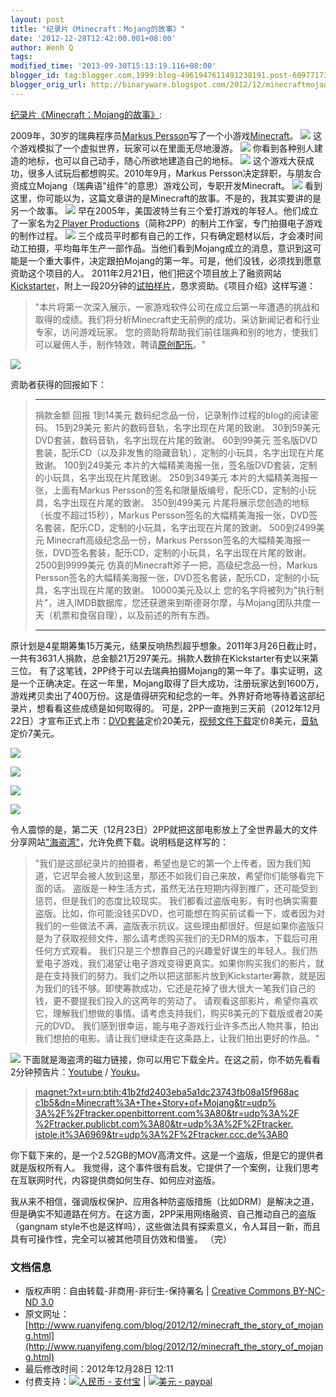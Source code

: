 ```yaml
---
layout: post
title: "纪录片《Minecraft：Mojang的故事》"
date: '2012-12-28T12:42:00.001+08:00'
author: Wenh Q
tags:
modified_time: '2013-09-30T15:13:19.116+08:00'
blogger_id: tag:blogger.com,1999:blog-4961947611491238191.post-6097717386873347058
blogger_orig_url: http://binaryware.blogspot.com/2012/12/minecraftmojang.html
---
```


[纪录片《Minecraft：Mojang的故事》](http://www.ruanyifeng.com/blog/2012/12/minecraft_the_story_of_mojang.html):

2009年，30岁的瑞典程序员[Markus
Persson](http://en.wikipedia.org/wiki/Markus_Persson)写了一个小游戏[Minecraft](http://en.wikipedia.org/wiki/Minecraft)。
![](http://image.beekka.com/blog/201212/bg2012122503.jpg)
这个游戏模拟了一个虚拟世界，玩家可以在里面无尽地漫游。
![](http://image.beekka.com/blog/201212/bg2012122504.jpg)
你看到各种别人建造的地标，也可以自己动手，随心所欲地建造自己的地标。
![](http://image.beekka.com/blog/201212/bg2012122505.jpg)
这个游戏大获成功，很多人试玩后都想购买。2010年9月，Markus
Persson决定辞职，与朋友合资成立Mojang（瑞典语"组件"的意思）游戏公司，专职开发Minecraft。
![](http://image.beekka.com/blog/201212/bg2012122506.jpg)
看到这里，你可能以为，这篇文章讲的是Minecraft的故事。不是的，我其实要讲的是另一个故事。
![](http://image.beekka.com/blog/201212/bg2012122501.jpg)
早在2005年，美国波特兰有三个爱打游戏的年轻人。他们成立了一家名为[2
Player
Productions](http://www.2playerproductions.com/)（简称2PP）的制片工作室，专门拍摄电子游戏的制作过程。
![](http://image.beekka.com/blog/201212/bg2012122507.jpg)
三个成员平时都有自己的工作，只有确定题材以后，才会凑时间动工拍摄，平均每年生产一部作品。当他们看到Mojang成立的消息，意识到这可能是一个重大事件，决定跟拍Mojang的第一年。可是，他们没钱，必须找到愿意资助这个项目的人。
2011年2月21日，他们把这个项目放上了融资网站[Kickstarter](http://www.kickstarter.com/projects/2pp/minecraft-the-story-of-mojang)，附上一段20分钟的[试拍样片](http://www.gametrailers.com/video/documentary-kickstarter-minecraft/710787)，恳求资助。《项目介绍》这样写道：

> "本片将第一次深入展示，一家游戏软件公司在成立后第一年遭遇的挑战和取得的成绩。我们将分析Minecraft史无前例的成功，采访新闻记者和行业专家，访问游戏玩家。
> 您的资助将帮助我们前往瑞典和别的地方，使我们可以雇佣人手，制作特效，聘请[原创配乐](http://c418.bandcamp.com/album/one)。"


![](http://image.beekka.com/blog/201212/bg2012122508.jpg)

资助者获得的回报如下：


>
>   ----------------- -------------------------------------------------------------------------------------------------------------------------------------------
>   捐款金额          回报
>   1到14美元         数码纪念品一份，记录制作过程的blog的阅读密码。
>   15到29美元        影片的数码音轨，名字出现在片尾的致谢。
>   30到59美元        DVD套装，数码音轨，名字出现在片尾的致谢。
>   60到99美元        签名版DVD套装，配乐CD（以及非发售的隐藏音轨），定制的小玩具，名字出现在片尾致谢。
>   100到249美元      本片的大幅精美海报一张，签名版DVD套装，定制的小玩具，名字出现在片尾致谢。
>   250到349美元      本片的大幅精美海报一张，上面有Markus Persson的签名和限量版编号，配乐CD，定制的小玩具，名字出现在片尾的致谢。
>   350到499美元      片尾将展示您创造的地标（长度不超过15秒），Markus Persson签名的大幅精美海报一张，DVD签名套装，配乐CD，定制的小玩具，名字出现在片尾的致谢。
>   500到2499美元     Minecraft高级纪念品一份，Markus Persson签名的大幅精美海报一张，DVD签名套装，配乐CD，定制的小玩具，名字出现在片尾的致谢。
>   2500到9999美元    仿真的Minecraft斧子一把，高级纪念品一份，Markus Persson签名的大幅精美海报一张，DVD签名套装，配乐CD，定制的小玩具，名字出现在片尾的致谢。
>   10000美元及以上   您的名字将被列为"执行制片"，进入IMDB数据库，您还获邀来到斯德哥尔摩，与Mojang团队共度一天（机票和食宿自理），以及前述的所有东西。
>   ----------------- -------------------------------------------------------------------------------------------------------------------------------------------
>
>


原计划是4星期筹集15万美元，结果反响热烈超乎想象。2011年3月26日截止时，一共有3631人捐款，总金额21万297美元。捐款人数排在Kickstarter有史以来第三位。
有了这笔钱，2PP终于可以去瑞典拍摄Mojang的第一年了。事实证明，这是一个正确决定。在这一年里，Mojang取得了巨大成功，注册玩家达到1600万，游戏拷贝卖出了400万份。这是值得研究和纪念的一年。外界好奇地等待着这部纪录片，想看看这些成绩是如何取得的。
可是，2PP一直拖到三天前（2012年12月22日）才宣布正式上市：[DVD套装](http://www.fangamer.net/products/minecraft-the-story-of-mojang)定价20美元，[视频文件下载](http://www.theminecraftmovie.com/)定价8美元，[音轨](http://c418.bandcamp.com/album/one)定价7美元。

![](http://image.beekka.com/blog/201212/bg2012122509.jpg)

![](http://image.beekka.com/blog/201212/bg2012122510.jpg)

![](http://image.beekka.com/blog/201212/bg2012122511.jpg)

![](http://image.beekka.com/blog/201212/bg2012122512.jpg)

令人震惊的是，第二天（12月23日）2PP就把这部电影放上了全世界最大的文件分享网站["海盗湾"](http://thepiratebay.se/torrent/7946763/Minecraft__The_Story_of_Mojang)，允许免费下载。说明档是这样写的：

> "我们是这部纪录片的拍摄者，希望也是它的第一个上传者。因为我们知道，它迟早会被人放到这里，那还不如我们自己来放，希望你们能够看完下面的话。
> 盗版是一种生活方式，虽然无法在短期内得到推广，还可能受到惩罚，但是我们的态度比较现实。
> 我们都看过盗版电影，有时也确实需要盗版。比如，你可能没钱买DVD，也可能想在购买前试看一下，或者因为对我们的一些做法不满，盗版表示抗议。这些理由都很好。但是如果你盗版只是为了获取视频文件，那么请考虑购买我们的无DRM的版本，下载后可用任何方式观看。
> 我们只是三个想靠自己的兴趣爱好谋生的年轻人。我们热爱电子游戏，我们渴望让电子游戏变得更真实。如果你购买我们的影片，就是在支持我们的努力。我们之所以把这部影片放到Kickstarter筹款，就是因为我们的钱不够。即使筹款成功，它还是花掉了很大很大一笔我们自己的钱，更不要提我们投入的这两年的劳动了。
> 请观看这部影片，希望你喜欢它，理解我们想做的事情。请考虑支持我们，购买8美元的下载版或者20美元的DVD。
> 我们感到很幸运，能与电子游戏行业许多杰出人物共事，拍出我们想拍的电影。请让我们继续走在这条路上，让我们拍出更好的作品。"

![](http://image.beekka.com/blog/201212/bg2012122502.jpg)
下面就是海盗湾的磁力链接，你可以用它下载全片。在这之前，你不妨先看看2分钟预告片：[Youtube](http://www.youtube.com/watch?v=SXEdspVDMxw)
/ [Youku](http://v.youku.com/v_show/id_XNDg5OTEyNTQ0.html)。

> [magnet:?xt=urn:btih:41b2fd2403eba5a1dc23743fb08a15f968ac
> c1b5&dn=Minecraft%3A+The+Story+of+Mojang&tr=udp%
> 3A%2F%2Ftracker.openbittorrent.com%3A80&tr=udp%3A%2F
> %2Ftracker.publicbt.com%3A80&tr=udp%3A%2F%2Ftracker.
> istole.it%3A6969&tr=udp%3A%2F%2Ftracker.ccc.de%3A80](javascript:void(0);)

你下载下来的，是一个2.52GB的MOV高清文件。这是一个盗版，但是它的提供者就是版权所有人。
我觉得，这个事件很有启发。它提供了一个案例，让我们思考在互联网时代，内容提供商如何生存、如何应对盗版。

我从来不相信，强调版权保护、应用各种防盗版措施（比如DRM）是解决之道，但是确实不知道路在何方。在这方面，2PP采用网络融资、自己推动自己的盗版（gangnam
style不也是这样吗），这些做法具有探索意义，令人耳目一新，而且具有可操作性，完全可以被其他项目仿效和借鉴。
（完）

### 文档信息

-   版权声明：自由转载-非商用-非衍生-保持署名 | [Creative Commons
    BY-NC-ND
    3.0](http://creativecommons.org/licenses/by-nc-nd/3.0/deed.zh)
-   原文网址：[http://www.ruanyifeng.com/blog/2012/12/minecraft_the_story_of_mojang.html](http://www.ruanyifeng.com/blog/2012/12/minecraft_the_story_of_mojang.html)
-   最后修改时间：2012年12月28日 12:11
-   付费支持：[![人民币 -
    支付宝](http://www.ruanyifeng.com/blog/images/rmb_32.png "人民币")](https://me.alipay.com/ruanyf)
    | [![美元 -
    paypal](http://www.ruanyifeng.com/blog/images/dollar_32.png "美元")](https://www.paypal.com/cgi-bin/webscr?cmd=_xclick&business=yifeng.ruan@gmail.com&currency_code=USD&amount=0.99&return=http://www.ruanyifeng.com/thank.html&item_name=Ruan%20YiFeng%27s%20Blog&undefined_quantity=1&no_note=0)
